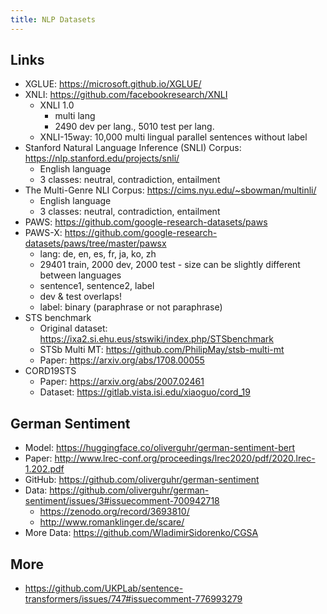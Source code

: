 ```yaml
---
title: NLP Datasets
---
```


## Links
* XGLUE: <https://microsoft.github.io/XGLUE/>
* XNLI: <https://github.com/facebookresearch/XNLI>
  * XNLI 1.0
    * multi lang
    * 2490 dev per lang., 5010 test per lang.
  * XNLI-15way: 10,000 multi lingual parallel sentences without label
* Stanford Natural Language Inference (SNLI) Corpus: <https://nlp.stanford.edu/projects/snli/>
  * English language
  * 3 classes: neutral, contradiction, entailment
* The Multi-Genre NLI Corpus: <https://cims.nyu.edu/~sbowman/multinli/>
  * English language
  * 3 classes: neutral, contradiction, entailment
* PAWS: <https://github.com/google-research-datasets/paws>
* PAWS-X: <https://github.com/google-research-datasets/paws/tree/master/pawsx>
  * lang: de, en, es, fr, ja, ko, zh
  * 29401 train, 2000 dev, 2000 test - size can be slightly different between languages
  * sentence1, sentence2, label
  * dev & test overlaps!
  * label: binary (paraphrase or not paraphrase)
* STS benchmark
  * Original dataset: <https://ixa2.si.ehu.eus/stswiki/index.php/STSbenchmark>
  * STSb Multi MT: <https://github.com/PhilipMay/stsb-multi-mt>
  * Paper: <https://arxiv.org/abs/1708.00055>
* CORD19STS
  * Paper: <https://arxiv.org/abs/2007.02461>
  * Dataset: <https://gitlab.vista.isi.edu/xiaoguo/cord_19>

## German Sentiment
* Model: <https://huggingface.co/oliverguhr/german-sentiment-bert>
* Paper: <http://www.lrec-conf.org/proceedings/lrec2020/pdf/2020.lrec-1.202.pdf>
* GitHub: <https://github.com/oliverguhr/german-sentiment>
* Data: <https://github.com/oliverguhr/german-sentiment/issues/3#issuecomment-700942718>
  * <https://zenodo.org/record/3693810/>
  * <http://www.romanklinger.de/scare/>
* More Data: <https://github.com/WladimirSidorenko/CGSA>

## More
- https://github.com/UKPLab/sentence-transformers/issues/747#issuecomment-776993279
